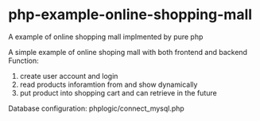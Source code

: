 # php-example-online-shopping-mall
A example of online shopping mall implmented by pure php

A simple example of online shoping mall with both frontend and backend
Function:
1. create user account and login
2. read products inforamtion from and show dynamically
3. put product into shopping cart and can retrieve in the future 

Database configuration: phplogic/connect_mysql.php
